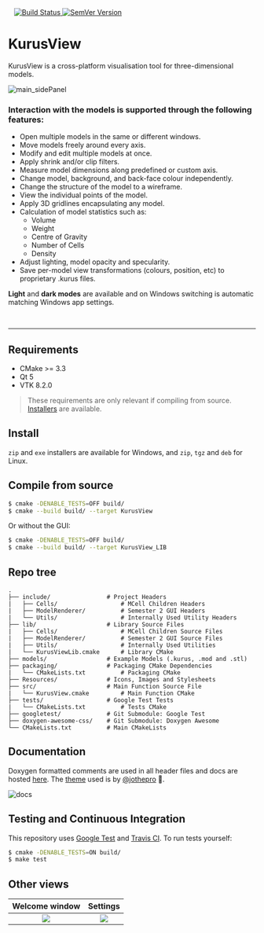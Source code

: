 <!--
[![Build Status](https://travis-ci.com/KurusView/2020_GROUP_21.svg?branch=master)](https://travis-ci.com/KurusView/2020_GROUP_21)
-->

<div align="left">
&nbsp;&nbsp;

  <!-- Build Status -->
  <a href="https://travis-ci.com/KurusView/2020_GROUP_21">
    <img src="https://travis-ci.com/KurusView/2020_GROUP_21.svg?branch=master"
      alt="Build Status" />
  </a>
  <!-- SemVer Version -->
  <a href="https://github.com/KurusView/2020_GROUP_21">
    <img src="https://img.shields.io/badge/Version-0.1.0-blue.svg"
      alt="SemVer Version" />
  </a>

</div>

# KurusView

KurusView is a cross-platform visualisation tool for three-dimensional models. 

![main_sidePanel](https://user-images.githubusercontent.com/38017709/118720858-6e15ed00-b82a-11eb-801c-28a2963f58e3.png)


### Interaction with the models is supported through the following features:

* Open multiple models in the same or different windows.
* Move models freely around every axis.
* Modify and edit multiple models at once.
* Apply shrink and/or clip filters.
* Measure model dimensions along predefined or custom axis.
* Change model, background, and back-face colour independently.
* Change the structure of the model to a wireframe.
* View the individual points of the model.
* Apply 3D gridlines encapsulating any model.
* Calculation of model statistics such as:
    -	Volume
    -	Weight
    -	Centre of Gravity
    -	Number of Cells
    -	Density
* Adjust lighting, model opacity and specularity.
* Save per-model view transformations (colours, position, etc) to proprietary .kurus files.

**Light** and **dark modes** are available and on Windows switching is automatic matching Windows app settings.


&nbsp;

---


## Requirements
- CMake >= 3.3
- Qt 5
- VTK 8.2.0

> These requirements are only relevant if compiling from source. [Installers](#Install) are available.


## Install

`zip` and `exe` installers are available for Windows, and `zip`, `tgz` and `deb` for Linux. 



## Compile from source

``` bash
$ cmake -DENABLE_TESTS=OFF build/
$ cmake --build build/ --target KurusView
```

Or without the GUI:
``` bash
$ cmake -DENABLE_TESTS=OFF build/
$ cmake --build build/ --target KurusView_LIB
```


## Repo tree

```
.
├── include/                # Project Headers
|   ├── Cells/                  # MCell Children Headers
|   ├── ModelRenderer/	        # Semester 2 GUI Headers
|   └── Utils/                  # Internally Used Utility Headers
├── lib/                    # Library Source Files
|   ├── Cells/                  # MCell Children Source Files
|   ├── ModelRenderer/	        # Semester 2 GUI Source Files
|   ├── Utils/                  # Internally Used Utilities
|   └── KurusViewLib.cmake      # Library CMake
├── models/                 # Example Models (.kurus, .mod and .stl)
├── packaging/              # Packaging CMake Dependencies
|   └── CMakeLists.txt          # Packaging CMake
├── Resources/              # Icons, Images and Stylesheets
├── src/                    # Main Function Source File
|   └── KurusView.cmake         # Main Function CMake
├── tests/                  # Google Test Tests
|   └── CMakeLists.txt          # Tests CMake
├── googletest/             # Git Submodule: Google Test
├── doxygen-awesome-css/    # Git Submodule: Doxygen Awesome
└── CMakeLists.txt          # Main CMakeLists
```


## Documentation
Doxygen formatted comments are used in all header files and docs are hosted [here](https://kurusview.github.io/2020_GROUP_21/). The [theme](https://github.com/jothepro/doxygen-awesome-css) used is by [@jothepro](https://github.com/jothepro) :rocket:.

![docs](https://user-images.githubusercontent.com/38017709/118726672-ef24b280-b831-11eb-957b-c3ce2fc8e03e.png)


## Testing and Continuous Integration
This repository uses [Google Test](https://github.com/google/googletest) and [Travis CI](https://travis-ci.org/). To run tests yourself:
``` bash
$ cmake -DENABLE_TESTS=ON build/
$ make test
```


## Other views

Welcome window             |  Settings
:-------------------------:|:-------------------------:
![](https://user-images.githubusercontent.com/38017709/118721895-b71a7100-b82b-11eb-84a5-9ae32dd6eb9e.png)  |  ![](https://user-images.githubusercontent.com/38017709/118722592-9bfc3100-b82c-11eb-9960-e9ea6c7f897d.png)

<!--
<p float="left">
  <img src="https://user-images.githubusercontent.com/38017709/118721895-b71a7100-b82b-11eb-84a5-9ae32dd6eb9e.png" width="500"/>
  <img src="https://user-images.githubusercontent.com/38017709/118722592-9bfc3100-b82c-11eb-9960-e9ea6c7f897d.png" width="500"/> 
</p>
-->




<!--
![main_sidePanel](https://user-images.githubusercontent.com/38017709/118720858-6e15ed00-b82a-11eb-801c-28a2963f58e3.png)
![main](https://user-images.githubusercontent.com/38017709/118718910-18404580-b828-11eb-9b42-9970cd08682a.png)
![menu](https://user-images.githubusercontent.com/38017709/118718917-1aa29f80-b828-11eb-9e6e-6eb4df1fabf7.png)
![welcome_2](https://user-images.githubusercontent.com/38017709/118721895-b71a7100-b82b-11eb-84a5-9ae32dd6eb9e.png)
![settings_2](https://user-images.githubusercontent.com/38017709/118722592-9bfc3100-b82c-11eb-9960-e9ea6c7f897d.png)
-->
